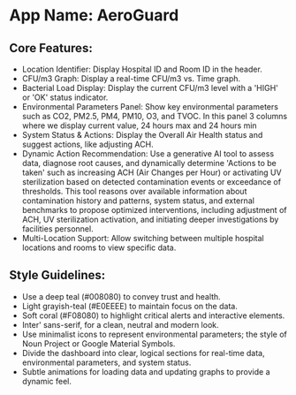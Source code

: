 # **App Name**: AeroGuard

## Core Features:

- Location Identifier: Display Hospital ID and Room ID in the header.
- CFU/m3 Graph: Display a real-time CFU/m3 vs. Time graph.
- Bacterial Load Display: Display the current CFU/m3 level with a 'HIGH' or 'OK' status indicator.
- Environmental Parameters Panel: Show key environmental parameters such as CO2, PM2.5, PM4, PM10, O3, and TVOC. In this panel 3 columns where we display current value, 24 hours max and 24 hours min
- System Status & Actions: Display the Overall Air Health status and suggest actions, like adjusting ACH.
- Dynamic Action Recommendation: Use a generative AI tool to assess data, diagnose root causes, and dynamically determine 'Actions to be taken' such as increasing ACH (Air Changes per Hour) or activating UV sterilization based on detected contamination events or exceedance of thresholds. This tool reasons over available information about contamination history and patterns, system status, and external benchmarks to propose optimized interventions, including adjustment of ACH, UV sterilization activation, and initiating deeper investigations by facilities personnel.
- Multi-Location Support: Allow switching between multiple hospital locations and rooms to view specific data.

## Style Guidelines:

- Use a deep teal (#008080) to convey trust and health.
- Light grayish-teal (#E0EEEE) to maintain focus on the data.
- Soft coral (#F08080) to highlight critical alerts and interactive elements.
- Inter' sans-serif, for a clean, neutral and modern look.
- Use minimalist icons to represent environmental parameters; the style of Noun Project or Google Material Symbols.
- Divide the dashboard into clear, logical sections for real-time data, environmental parameters, and system status.
- Subtle animations for loading data and updating graphs to provide a dynamic feel.